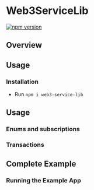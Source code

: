 # Web3ServiceLib

[![npm version](https://badge.fury.io/js/web3-service-lib.svg)](https://badge.fury.io/js/web3-service-lib)

<!-- TODO -->

## Overview

<!-- TODO -->

## Usage

<!-- TODO -->

### Installation

- Run `npm i web3-service-lib`


## Usage

<!-- TODO -->

### Enums and subscriptions

<!-- TODO -->

### Transactions

<!-- TODO -->

## Complete Example

<!-- TODO -->

### Running the Example App

<!-- TODO -->
